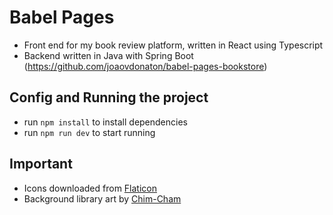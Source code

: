 # Babel Pages
- Front end for my book review platform, written in React using Typescript
- Backend written in Java with Spring Boot (https://github.com/joaovdonaton/babel-pages-bookstore)

## **Config and Running the project**
- run `npm install` to install dependencies
- run `npm run dev` to start running


## Important
- Icons downloaded from [Flaticon](https://www.flaticon.com/) 
- Background library art by [Chim-Cham](https://www.artstation.com/chim-cham)